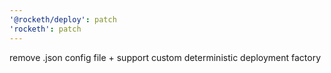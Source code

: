 ```yaml
---
'@rocketh/deploy': patch
'rocketh': patch
---
```


remove .json config file + support custom deterministic deployment factory
